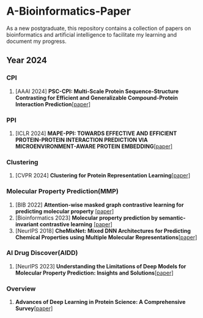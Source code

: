 # A-Bioinformatics-Paper
As a new postgraduate, this repository contains a collection of papers on bioinformatics and artificial intelligence to facilitate my learning and document my progress.
## Year 2024
### CPI
1. [AAAI 2024] **PSC-CPI: Multi-Scale Protein Sequence-Structure Contrasting for Efficient and Generalizable Compound-Protein Interaction Prediction**[[paper]](https://arxiv.org/pdf/2402.08198)
### PPI
1. [ICLR 2024] **MAPE-PPI: TOWARDS EFFECTIVE AND EFFICIENT PROTEIN-PROTEIN INTERACTION PREDICTION VIA MICROENVIRONMENT-AWARE PROTEIN EMBEDDING**[[paper]](https://arxiv.org/pdf/2402.14391)
### Clustering
1. [CVPR 2024] **Clustering for Protein Representation Learning**[[paper]](https://arxiv.org/pdf/2404.00254)
### Molecular Property Prediction(MMP)
1. [BIB 2022] **Attention-wise masked graph contrastive learning for predicting molecular property** [[paper]](https://doi.org/10.1093/bib/bbac303)
2. [Bioinformatics 2023] **Molecular property prediction by semantic-invariant contrastive learning** [[paper]](https://doi.org/10.1093/bioinformatics/btad462)
3. [NeurIPS 2018] **CheMixNet: Mixed DNN Architectures for Predicting Chemical Properties using Multiple Molecular Representations**[[paper]](https://arxiv.org/pdf/1811.08283)
### AI Drug Discover(AIDD)
1. [NeurIPS 2023] **Understanding the Limitations of Deep Models for Molecular Property Prediction: Insights and Solutions**[[paper]](https://openreview.net/pdf?id=NLFqlDeuzt)
### Overview
1. **Advances of Deep Learning in Protein Science: A Comprehensive Survey**[[paper]](https://arxiv.org/pdf/2403.05314)
